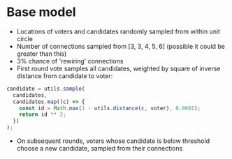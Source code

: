 # Base model

- Locations of voters and candidates randomly sampled from within unit circle
- Number of connections sampled from [3, 3, 4, 5, 6] (possible it could be greater than this)
- 3% chance of 'rewiring' connections
- First round vote samples all candidates, weighted by square of inverse distance from candidate to voter:

```js
candidate = utils.sample(
  candidates,
  candidates.map((c) => {
    const id = Math.max(1 - utils.distance(c, voter), 0.0001);
    return id ** 2;
  })
);
```

- On subsequent rounds, voters whose candidate is below threshold choose a new candidate, sampled from their connections
